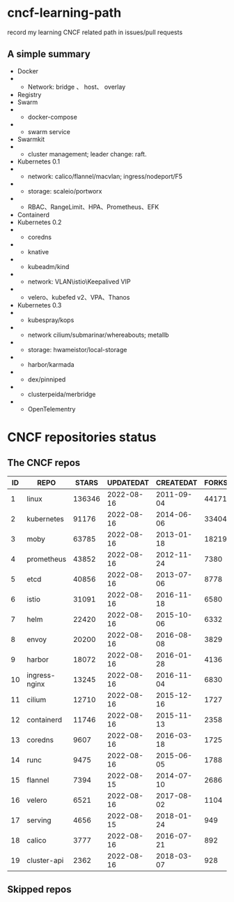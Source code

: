 # cncf-learning-path
record my learning CNCF related path in issues/pull requests

## A simple summary
- Docker
- - Network: bridge 、 host、 overlay
- Registry
- Swarm
- - docker-compose
- - swarm service
- Swarmkit
- - cluster management; leader change: raft.
- Kubernetes 0.1
- - network: calico/flannel/macvlan; ingress/nodeport/F5
- - storage: scaleio/portworx
- - RBAC、RangeLimit、HPA、Prometheus、EFK
- Containerd
- Kubernetes 0.2
- - coredns
- - knative
- - kubeadm/kind
- - network: VLAN\istio\Keepalived VIP
- - velero、kubefed v2、VPA、Thanos
- Kubernetes 0.3
- - kubespray/kops
- - network cilium/submarinar/whereabouts; metallb
- - storage: hwameistor/local-storage
- - harbor/karmada
- - dex/pinniped
- - clusterpeida/merbridge
- - OpenTelementry

# CNCF repositories status
<!--START_SECTION:github_repos-->
## The CNCF repos
| ID |     REPO      | STARS  | UPDATEDAT  | CREATEDAT  | FORKSCOUNT |
|----|---------------|--------|------------|------------|------------|
|  1 | linux         | 136346 | 2022-08-16 | 2011-09-04 |      44171 |
|  2 | kubernetes    |  91176 | 2022-08-16 | 2014-06-06 |      33404 |
|  3 | moby          |  63785 | 2022-08-16 | 2013-01-18 |      18219 |
|  4 | prometheus    |  43852 | 2022-08-16 | 2012-11-24 |       7380 |
|  5 | etcd          |  40856 | 2022-08-16 | 2013-07-06 |       8778 |
|  6 | istio         |  31091 | 2022-08-16 | 2016-11-18 |       6580 |
|  7 | helm          |  22420 | 2022-08-16 | 2015-10-06 |       6332 |
|  8 | envoy         |  20200 | 2022-08-16 | 2016-08-08 |       3829 |
|  9 | harbor        |  18072 | 2022-08-16 | 2016-01-28 |       4136 |
| 10 | ingress-nginx |  13245 | 2022-08-16 | 2016-11-04 |       6830 |
| 11 | cilium        |  12710 | 2022-08-16 | 2015-12-16 |       1727 |
| 12 | containerd    |  11746 | 2022-08-16 | 2015-11-13 |       2358 |
| 13 | coredns       |   9607 | 2022-08-16 | 2016-03-18 |       1725 |
| 14 | runc          |   9475 | 2022-08-16 | 2015-06-05 |       1788 |
| 15 | flannel       |   7394 | 2022-08-15 | 2014-07-10 |       2686 |
| 16 | velero        |   6521 | 2022-08-16 | 2017-08-02 |       1104 |
| 17 | serving       |   4656 | 2022-08-15 | 2018-01-24 |        949 |
| 18 | calico        |   3777 | 2022-08-16 | 2016-07-21 |        892 |
| 19 | cluster-api   |   2362 | 2022-08-16 | 2018-03-07 |        928 |



## Skipped repos
<!--END_SECTION:github_repos-->
